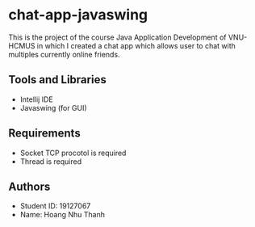 # chat-app-javaswing
This is the project of the course Java Application Development of VNU-HCMUS in which I created a chat app which allows user to chat with multiples currently online friends. 
## Tools and Libraries
- Intellij IDE
- Javaswing (for GUI)
## Requirements
- Socket TCP procotol is required
- Thread is required
## Authors
- Student ID: 19127067
- Name: Hoang Nhu Thanh
